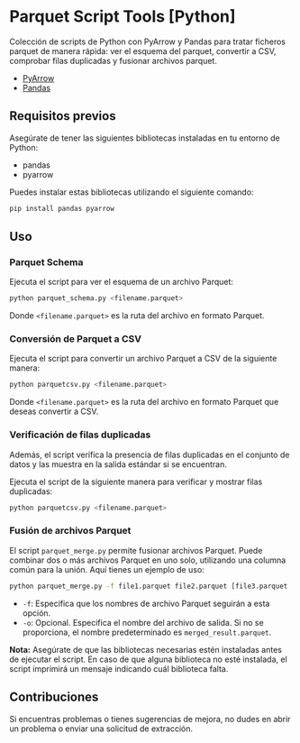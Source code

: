 # Parquet Script Tools [Python]

Colección de scripts de Python con PyArrow y Pandas para tratar ficheros parquet de manera rápida: ver el esquema del parquet, convertir a CSV, comprobar filas duplicadas y fusionar archivos parquet.
- [PyArrow](https://arrow.apache.org/docs/python/index.html)
- [Pandas](https://pandas.pydata.org/docs/index.html)


## Requisitos previos
Asegúrate de tener las siguientes bibliotecas instaladas en tu entorno de Python:

- pandas
- pyarrow

Puedes instalar estas bibliotecas utilizando el siguiente comando:

```bash
pip install pandas pyarrow
```

## Uso

### Parquet Schema
Ejecuta el script para ver el esquema de un archivo Parquet:

```bash
python parquet_schema.py <filename.parquet>
```

Donde `<filename.parquet>` es la ruta del archivo en formato Parquet.

### Conversión de Parquet a CSV
Ejecuta el script para convertir un archivo Parquet a CSV de la siguiente manera:

```bash
python parquetcsv.py <filename.parquet>
```

Donde `<filename.parquet>` es la ruta del archivo en formato Parquet que deseas convertir a CSV.

### Verificación de filas duplicadas
Además, el script verifica la presencia de filas duplicadas en el conjunto de datos y las muestra en la salida estándar si se encuentran.

Ejecuta el script de la siguiente manera para verificar y mostrar filas duplicadas:

```bash
python parquetcsv.py <filename.parquet>
```

### Fusión de archivos Parquet
El script `parquet_merge.py` permite fusionar archivos Parquet. Puede combinar dos o más archivos Parquet en uno solo, utilizando una columna común para la unión. Aquí tienes un ejemplo de uso:

```bash
python parquet_merge.py -f file1.parquet file2.parquet [file3.parquet ...] [-o merged_result.parquet]
```

- `-f`: Especifica que los nombres de archivo Parquet seguirán a esta opción.
- `-o`: Opcional. Especifica el nombre del archivo de salida. Si no se proporciona, el nombre predeterminado es `merged_result.parquet`.

**Nota:** Asegúrate de que las bibliotecas necesarias estén instaladas antes de ejecutar el script. En caso de que alguna biblioteca no esté instalada, el script imprimirá un mensaje indicando cuál biblioteca falta.

## Contribuciones
Si encuentras problemas o tienes sugerencias de mejora, no dudes en abrir un problema o enviar una solicitud de extracción.
